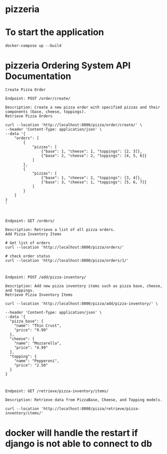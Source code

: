 # pizzeria
# To start the application 
    docker-compose up --build
# pizzeria Ordering System API Documentation
    Create Pizza Order
    
    Endpoint: POST /order/create/
    
    Description: Create a new pizza order with specified pizzas and their components (base, cheese, toppings).
    Retrieve Pizza Orders

    curl --location 'http://localhost:8000/pizza/order/create/' \
    --header 'Content-Type: application/json' \
    --data '{
        "orders": [
            {
                "pizzas": [
                    {"base": 1, "cheese": 1, "toppings": [2, 3]},
                    {"base": 2, "cheese": 2, "toppings": [4, 5, 6]}
                ]
            },
            {
                "pizzas": [
                    {"base": 1, "cheese": 2, "toppings": [3, 4]},
                    {"base": 3, "cheese": 1, "toppings": [5, 6, 7]}
                ]
            }
        ]
    }
    '
#
    Endpoint: GET /orders/
    
    Description: Retrieve a list of all pizza orders.
    Add Pizza Inventory Items
    
    # Get list of orders
    curl --location 'http://localhost:8000/pizza/orders/'

    # check order status
    curl --location 'http://localhost:8000/pizza/orders/1/'

#
    Endpoint: POST /add/pizza-inventory/
    
    Description: Add new pizza inventory items such as pizza base, cheese, and toppings.
    Retrieve Pizza Inventory Items

    curl --location 'http://localhost:8000/pizza/add/pizza-inventory/' \

    --header 'Content-Type: application/json' \
    --data '{
      "pizza_base": {
        "name": "Thin Crust",
        "price": "9.99"
      },
      "cheese": {
        "name": "Mozzarella",
        "price": "4.99"
      },
      "topping": {
        "name": "Pepperoni",
        "price": "2.50"
      }
    }
#
    Endpoint: GET /retrieve/pizza-inventory/items/
    
    Description: Retrieve data from PizzaBase, Cheese, and Topping models.

    curl --location 'http://localhost:8000/pizza/retrieve/pizza-inventory/items/'


# docker will handle the restart if django is not able to connect to db